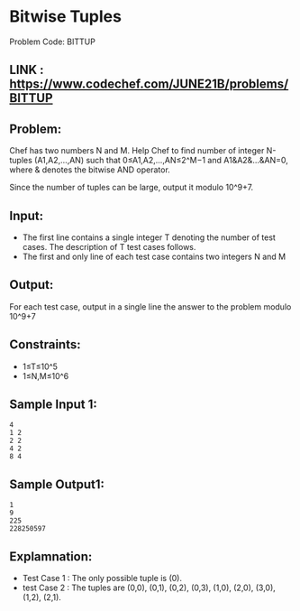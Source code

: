 # Bitwise Tuples
Problem Code: BITTUP
## LINK : https://www.codechef.com/JUNE21B/problems/BITTUP
## Problem:
Chef has two numbers N and M. Help Chef to find number of integer N-tuples (A1,A2,…,AN) such that 0≤A1,A2,…,AN≤2^M−1 and A1&A2&…&AN=0, where & denotes the bitwise AND operator.

Since the number of tuples can be large, output it modulo 10^9+7.
## Input:
  - The first line contains a single integer T denoting the number of test cases. The description of T test cases follows.
  - The first and only line of each test case contains two integers N and M
 ## Output:
For each test case, output in a single line the answer to the problem modulo  10^9+7
## Constraints:
 - 1≤T≤10^5
 - 1≤N,M≤10^6
 ## Sample Input 1:
```
4
1 2
2 2
4 2
8 4
```
## Sample Output1:
```
1
9
225
228250597
```

## Explamnation:
  - Test Case 1 : The only possible tuple is (0).
  - test Case 2 : The tuples are (0,0), (0,1), (0,2), (0,3), (1,0), (2,0), (3,0), (1,2), (2,1).
